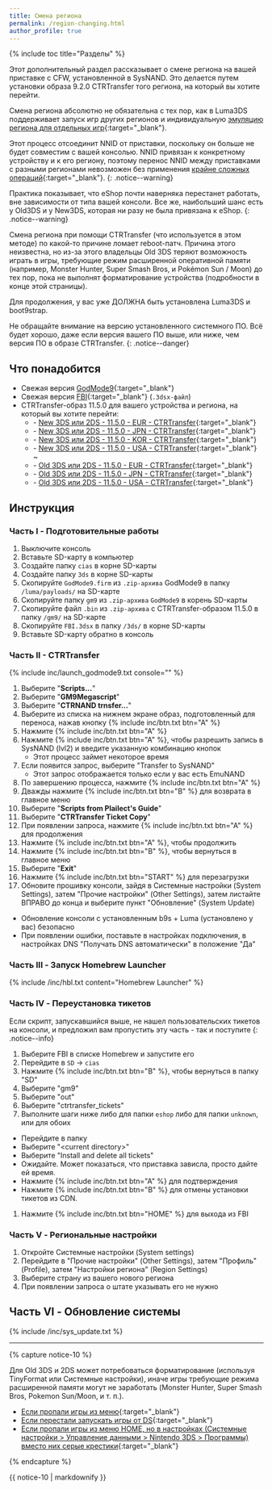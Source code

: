 ```yaml
---
title: Смена региона
permalink: /region-changing.html
author_profile: true
---
```

{% include toc title="Разделы" %}

Этот дополнительный раздел рассказывает о смене региона на вашей приставке с CFW, установленной в SysNAND. Это делается путем установки образа 9.2.0 CTRTransfer того региона, на который вы хотите перейти.

Смена региона абсолютно не обязательна с тех пор, как в Luma3DS поддерживает запуск игр других регионов и индивидуальную [эмуляцию региона для отдельных игр](lumalocales){:target="_blank"}.

Этот процесс отсоединит NNID от приставки, поскольку он больше не будет совместим с вашей консолью. NNID привязан к конкретному устройству и к его региону, поэтому перенос NNID между приставками с разными регионами невозможен без применения [крайне сложных операций](https://gist.githubusercontent.com/yifanlu/e80db121d38aceb8cca0e03cefd5853b/raw/3c4dd89869156ca0f945a2791e699acfdb32b510/gistfile1.txt){:target="_blank"}.
{: .notice--warning}

Практика показывает, что eShop почти наверняка перестанет работать, вне зависимости от типа вашей консоли. Все же, наибольший шанс есть у Old3DS и у New3DS, которая ни разу не была привязана к eShop.
{: .notice--warning}

Смена региона при помощи CTRTransfer (что используется в этом методе) по какой-то причине ломает reboot-патч. Причина этого неизвестна, но из-за этого владельцы Old 3DS теряют возможность играть в игры, требующие режим расширенной оперативной памяти (например, Monster Hunter, Super Smash Bros, и Pokémon Sun / Moon) до тех пор, пока не выполнят форматирование устройства (подробности в конце этой страницы).

Для продолжения, у вас уже ДОЛЖНА быть установлена Luma3DS и boot9strap.

Не обращайте внимание на версию установленного системного ПО. Всё будет хорошо, даже если версия вашего ПО выше, или ниже, чем версия ПО в образе CTRTransfer.
{: .notice--danger}

## Что понадобится

* Свежая версия [GodMode9](https://github.com/d0k3/GodMode9/releases/latest){:target="_blank"}
* Свежая версия [FBI](https://github.com/Steveice10/FBI/releases/latest){:target="_blank"} (`.3dsx-файл`)
* CTRTransfer-образ 11.5.0 для вашего устройства и региона, на который вы хотите перейти:
  +    <i class="fa fa-magnet" aria-hidden="true" title="Это magnet-ссылка. Воспользуйтесь торрент-клиентом, чтобы скачать этот файл."></i> - [New 3DS или 2DS - 11.5.0 - EUR - CTRTransfer](magnet:?xt=urn:btih:465f1048f81e8e5c651ce2a4d9df48fec88d1099&dn=11.5.0-38E_ctrtransfer_n3ds.zip&tr=udp%3A%2F%2F9.rarbg.com%3A2710%2Fannounce&tr=udp%3A%2F%2Ftracker.aletorrenty.pl%3A2710%2Fannounce&tr=udp%3A%2F%2Ftracker.coppersurfer.tk%3A6969%2Fannounce&tr=udp%3A%2F%2Ftorrent.gresille.org%3A80%2Fannounce&tr=udp%3A%2F%2Ftracker.opentrackr.org%3A1337%2Fannounce&tr=udp%3A%2F%2Ftracker.yoshi210.com%3A6969%2Fannounce&tr=http%3A%2F%2Ftracker.aletorrenty.pl%3A2710%2Fannounce&tr=udp%3A%2F%2Ftracker.leechers-paradise.org%3A6969%2Fannounce&tr=udp%3A%2F%2Fexplodie.org%3A6969%2Fannounce&tr=http%3A%2F%2Ftracker.tfile.me%2Fannounce&tr=http%3A%2F%2Ftracker.opentrackr.org%3A1337%2Fannounce&tr=udp%3A%2F%2Ftracker.filetracker.pl%3A8089%2Fannounce&tr=http%3A%2F%2Ftracker.baravik.org%3A6970%2Fannounce&tr=http%3A%2F%2Fexplodie.org%3A6969%2Fannounce&tr=udp%3A%2F%2Ftracker.tiny-vps.com%3A6969%2Fannounce&tr=udp%3A%2F%2Fp4p.arenabg.com%3A1337%2Fannounce&tr=http%3A%2F%2Fp4p.arenabg.com%3A1337%2Fannounce&tr=http%3A%2F%2Ftorrent.gresille.org%2Fannounce&tr=udp%3A%2F%2Fzer0day.ch%3A1337%2Fannounce&tr=http%3A%2F%2Ftracker1.wasabii.com.tw%3A6969%2Fannounce){:target="_blank"}    
  +    <i class="fa fa-magnet" aria-hidden="true" title="Это magnet-ссылка. Воспользуйтесь торрент-клиентом, чтобы скачать этот файл."></i> - [New 3DS или 2DS - 11.5.0 - JPN - CTRTransfer](magnet:?xt=urn:btih:70f641c9f2a4933a07fac49eb7ad19451c7c8c96&dn=11.5.0-38J_ctrtransfer_n3ds.zip&tr=udp%3A%2F%2Fp4p.arenabg.com%3A1337%2Fannounce&tr=udp%3A%2F%2Ftracker.filetracker.pl%3A8089%2Fannounce&tr=udp%3A%2F%2Fexplodie.org%3A6969%2Fannounce&tr=udp%3A%2F%2Ftorrent.gresille.org%3A80%2Fannounce&tr=udp%3A%2F%2Fzer0day.ch%3A1337%2Fannounce&tr=udp%3A%2F%2Ftracker.opentrackr.org%3A1337%2Fannounce&tr=udp%3A%2F%2Ftracker.aletorrenty.pl%3A2710%2Fannounce&tr=http%3A%2F%2Fexplodie.org%3A6969%2Fannounce&tr=udp%3A%2F%2Ftracker.tiny-vps.com%3A6969%2Fannounce&tr=http%3A%2F%2Ftracker.baravik.org%3A6970%2Fannounce&tr=http%3A%2F%2Ftracker.aletorrenty.pl%3A2710%2Fannounce&tr=udp%3A%2F%2Ftracker.leechers-paradise.org%3A6969%2Fannounce&tr=http%3A%2F%2Ftracker.opentrackr.org%3A1337%2Fannounce&tr=udp%3A%2F%2Ftracker.coppersurfer.tk%3A6969%2Fannounce&tr=udp%3A%2F%2F9.rarbg.com%3A2710%2Fannounce&tr=udp%3A%2F%2Ftracker.yoshi210.com%3A6969%2Fannounce&tr=http%3A%2F%2Fp4p.arenabg.com%3A1337%2Fannounce&tr=http%3A%2F%2Ftracker.tfile.me%2Fannounce&tr=http%3A%2F%2Ftracker1.wasabii.com.tw%3A6969%2Fannounce&tr=http%3A%2F%2Ftorrent.gresille.org%2Fannounce){:target="_blank"}    
  +    <i class="fa fa-magnet" aria-hidden="true" title="Это magnet-ссылка. Воспользуйтесь торрент-клиентом, чтобы скачать этот файл."></i> - [New 3DS или 2DS - 11.5.0 - KOR - CTRTransfer](magnet:?xt=urn:btih:c9e4de20d30b80032a5dd6f675fecb6d748f71b1&dn=11.5.0-34K_ctrtransfer_n3ds.zip&tr=udp%3A%2F%2Fzer0day.ch%3A1337%2Fannounce&tr=udp%3A%2F%2Ftracker.leechers-paradise.org%3A6969%2Fannounce&tr=udp%3A%2F%2Ftracker.aletorrenty.pl%3A2710%2Fannounce&tr=udp%3A%2F%2F9.rarbg.com%3A2710%2Fannounce&tr=udp%3A%2F%2Fexplodie.org%3A6969%2Fannounce&tr=udp%3A%2F%2Ftracker.tiny-vps.com%3A6969%2Fannounce&tr=http%3A%2F%2Ftracker.baravik.org%3A6970%2Fannounce&tr=udp%3A%2F%2Ftracker.yoshi210.com%3A6969%2Fannounce&tr=udp%3A%2F%2Ftorrent.gresille.org%3A80%2Fannounce&tr=http%3A%2F%2Ftorrent.gresille.org%2Fannounce&tr=udp%3A%2F%2Fp4p.arenabg.com%3A1337%2Fannounce&tr=udp%3A%2F%2Ftracker.coppersurfer.tk%3A6969%2Fannounce&tr=http%3A%2F%2Ftracker1.wasabii.com.tw%3A6969%2Fannounce&tr=udp%3A%2F%2Ftracker.opentrackr.org%3A1337%2Fannounce&tr=http%3A%2F%2Ftracker.aletorrenty.pl%3A2710%2Fannounce&tr=http%3A%2F%2Ftracker.tfile.me%2Fannounce&tr=http%3A%2F%2Fp4p.arenabg.com%3A1337%2Fannounce&tr=http%3A%2F%2Ftracker.opentrackr.org%3A1337%2Fannounce&tr=udp%3A%2F%2Ftracker.filetracker.pl%3A8089%2Fannounce&tr=http%3A%2F%2Fexplodie.org%3A6969%2Fannounce){:target="_blank"}    
  +    <i class="fa fa-magnet" aria-hidden="true" title="Это magnet-ссылка. Воспользуйтесь торрент-клиентом, чтобы скачать этот файл."></i> - [New 3DS или 2DS - 11.5.0 - USA - CTRTransfer](magnet:?xt=urn:btih:2b0a71a2523328e447938fea7b4c02ebe0b72705&dn=11.5.0-38U_ctrtransfer_n3ds.zip&tr=udp%3A%2F%2Fexplodie.org%3A6969%2Fannounce&tr=udp%3A%2F%2Ftracker.coppersurfer.tk%3A6969%2Fannounce&tr=udp%3A%2F%2F9.rarbg.com%3A2710%2Fannounce&tr=udp%3A%2F%2Fp4p.arenabg.com%3A1337%2Fannounce&tr=udp%3A%2F%2Ftracker.filetracker.pl%3A8089%2Fannounce&tr=udp%3A%2F%2Ftracker.leechers-paradise.org%3A6969%2Fannounce&tr=udp%3A%2F%2Ftracker.opentrackr.org%3A1337%2Fannounce&tr=udp%3A%2F%2Ftracker.aletorrenty.pl%3A2710%2Fannounce&tr=http%3A%2F%2Ftracker.opentrackr.org%3A1337%2Fannounce&tr=udp%3A%2F%2Fzer0day.ch%3A1337%2Fannounce&tr=udp%3A%2F%2Ftracker.yoshi210.com%3A6969%2Fannounce&tr=http%3A%2F%2Ftracker.baravik.org%3A6970%2Fannounce&tr=udp%3A%2F%2Ftorrent.gresille.org%3A80%2Fannounce&tr=http%3A%2F%2Ftorrent.gresille.org%2Fannounce&tr=http%3A%2F%2Ftracker1.wasabii.com.tw%3A6969%2Fannounce&tr=udp%3A%2F%2Ftracker.tiny-vps.com%3A6969%2Fannounce&tr=http%3A%2F%2Fp4p.arenabg.com%3A1337%2Fannounce&tr=http%3A%2F%2Ftracker.aletorrenty.pl%3A2710%2Fannounce&tr=http%3A%2F%2Ftracker.tfile.me%2Fannounce&tr=http%3A%2F%2Fexplodie.org%3A6969%2Fannounce){:target="_blank"}    
~
  +    <i class="fa fa-magnet" aria-hidden="true" title="Это magnet-ссылка. Воспользуйтесь торрент-клиентом, чтобы скачать этот файл."></i> - [Old 3DS или 2DS - 11.5.0 - EUR - CTRTransfer](magnet:?xt=urn:btih:df0836a731778ab6ffe9a8c658400c782f0225cd&dn=11.5.0-38E_ctrtransfer_o3ds.zip&tr=http%3A%2F%2Ftracker1.wasabii.com.tw%3A6969%2Fannounce&tr=udp%3A%2F%2F9.rarbg.com%3A2710%2Fannounce&tr=udp%3A%2F%2Ftracker.tiny-vps.com%3A6969%2Fannounce&tr=udp%3A%2F%2Ftracker.aletorrenty.pl%3A2710%2Fannounce&tr=udp%3A%2F%2Fp4p.arenabg.com%3A1337%2Fannounce&tr=http%3A%2F%2Ftracker.aletorrenty.pl%3A2710%2Fannounce&tr=udp%3A%2F%2Ftracker.yoshi210.com%3A6969%2Fannounce&tr=http%3A%2F%2Fp4p.arenabg.com%3A1337%2Fannounce&tr=http%3A%2F%2Ftracker.tfile.me%2Fannounce&tr=udp%3A%2F%2Ftorrent.gresille.org%3A80%2Fannounce&tr=udp%3A%2F%2Ftracker.opentrackr.org%3A1337%2Fannounce&tr=udp%3A%2F%2Ftracker.filetracker.pl%3A8089%2Fannounce&tr=http%3A%2F%2Ftracker.opentrackr.org%3A1337%2Fannounce&tr=udp%3A%2F%2Fzer0day.ch%3A1337%2Fannounce&tr=udp%3A%2F%2Fexplodie.org%3A6969%2Fannounce&tr=http%3A%2F%2Ftorrent.gresille.org%2Fannounce&tr=udp%3A%2F%2Ftracker.leechers-paradise.org%3A6969%2Fannounce&tr=http%3A%2F%2Fexplodie.org%3A6969%2Fannounce&tr=udp%3A%2F%2Ftracker.coppersurfer.tk%3A6969%2Fannounce&tr=http%3A%2F%2Ftracker.baravik.org%3A6970%2Fannounce){:target="_blank"}     
  +    <i class="fa fa-magnet" aria-hidden="true" title="Это magnet-ссылка. Воспользуйтесь торрент-клиентом, чтобы скачать этот файл."></i> - [Old 3DS или 2DS - 11.5.0 - JPN - CTRTransfer](magnet:?xt=urn:btih:d8913b4c0da224e8852fa2f685c41ddbce5310bc&dn=11.5.0-38J_ctrtransfer_o3ds.zip&tr=udp%3A%2F%2Ftracker.filetracker.pl%3A8089%2Fannounce&tr=udp%3A%2F%2Ftracker.opentrackr.org%3A1337%2Fannounce&tr=udp%3A%2F%2Ftracker.aletorrenty.pl%3A2710%2Fannounce&tr=http%3A%2F%2Ftracker.baravik.org%3A6970%2Fannounce&tr=udp%3A%2F%2F9.rarbg.com%3A2710%2Fannounce&tr=udp%3A%2F%2Fexplodie.org%3A6969%2Fannounce&tr=udp%3A%2F%2Fzer0day.ch%3A1337%2Fannounce&tr=http%3A%2F%2Ftracker.opentrackr.org%3A1337%2Fannounce&tr=udp%3A%2F%2Fp4p.arenabg.com%3A1337%2Fannounce&tr=udp%3A%2F%2Ftracker.coppersurfer.tk%3A6969%2Fannounce&tr=udp%3A%2F%2Ftracker.tiny-vps.com%3A6969%2Fannounce&tr=http%3A%2F%2Ftracker.tfile.me%2Fannounce&tr=udp%3A%2F%2Ftorrent.gresille.org%3A80%2Fannounce&tr=http%3A%2F%2Fp4p.arenabg.com%3A1337%2Fannounce&tr=http%3A%2F%2Ftracker1.wasabii.com.tw%3A6969%2Fannounce&tr=http%3A%2F%2Ftracker.aletorrenty.pl%3A2710%2Fannounce&tr=http%3A%2F%2Ftorrent.gresille.org%2Fannounce&tr=udp%3A%2F%2Ftracker.yoshi210.com%3A6969%2Fannounce&tr=http%3A%2F%2Fexplodie.org%3A6969%2Fannounce&tr=udp%3A%2F%2Ftracker.leechers-paradise.org%3A6969%2Fannounce){:target="_blank"}     
  +    <i class="fa fa-magnet" aria-hidden="true" title="Это magnet-ссылка. Воспользуйтесь торрент-клиентом, чтобы скачать этот файл."></i> - [Old 3DS или 2DS - 11.5.0 - USA - CTRTransfer](magnet:?xt=urn:btih:2708089605ca47387fa64e996a699eedd18031e8&dn=11.5.0-38U_ctrtransfer_o3ds.zip&tr=udp%3A%2F%2Ftorrent.gresille.org%3A80%2Fannounce&tr=udp%3A%2F%2Fp4p.arenabg.com%3A1337%2Fannounce&tr=udp%3A%2F%2Fexplodie.org%3A6969%2Fannounce&tr=http%3A%2F%2Ftracker.baravik.org%3A6970%2Fannounce&tr=udp%3A%2F%2Ftracker.filetracker.pl%3A8089%2Fannounce&tr=udp%3A%2F%2Ftracker.opentrackr.org%3A1337%2Fannounce&tr=http%3A%2F%2Ftracker.tfile.me%2Fannounce&tr=udp%3A%2F%2Fzer0day.ch%3A1337%2Fannounce&tr=udp%3A%2F%2Ftracker.tiny-vps.com%3A6969%2Fannounce&tr=udp%3A%2F%2Ftracker.aletorrenty.pl%3A2710%2Fannounce&tr=http%3A%2F%2Fp4p.arenabg.com%3A1337%2Fannounce&tr=http%3A%2F%2Ftorrent.gresille.org%2Fannounce&tr=udp%3A%2F%2Ftracker.yoshi210.com%3A6969%2Fannounce&tr=udp%3A%2F%2F9.rarbg.com%3A2710%2Fannounce&tr=http%3A%2F%2Ftracker.opentrackr.org%3A1337%2Fannounce&tr=udp%3A%2F%2Ftracker.coppersurfer.tk%3A6969%2Fannounce&tr=http%3A%2F%2Fexplodie.org%3A6969%2Fannounce&tr=http%3A%2F%2Ftracker.aletorrenty.pl%3A2710%2Fannounce&tr=udp%3A%2F%2Ftracker.leechers-paradise.org%3A6969%2Fannounce&tr=http%3A%2F%2Ftracker1.wasabii.com.tw%3A6969%2Fannounce){:target="_blank"}    
 
## Инструкция

### Часть I - Подготовительные работы

1. Выключите консоль
1. Вставьте SD-карту в компьютер
1. Создайте папку `cias` в корне SD-карты
1. Создайте папку `3ds` в корне SD-карты
1. Скопируйте `GodMode9.firm` из `.zip-архива` GodMode9 в папку `/luma/payloads/` на SD-карте
1. Скопируйте папку `gm9` из `.zip-архива` `GodMode9` в корень SD-карты
1. Скопируйте файл `.bin` из `.zip-архива` с CTRTransfer-образом 11.5.0 в папку `/gm9/` на SD-карте
1. Скопируйте `FBI.3dsx` в папку `/3ds/` в корне SD-карты
1. Вставьте SD-карту обратно в консоль

### Часть II - CTRTransfer

{% include inc/launch_godmode9.txt console="" %}
1. Выберите "**Scripts...**"
1. Выберите "**GM9Megascript**"
1. Выберите "**CTRNAND trnsfer...**"
1. Выберите из списка на нижнем экране образ, подготовленный для переноса, нажав кнопку {% include inc/btn.txt btn="A" %}
1. Нажмите {% include inc/btn.txt btn="A" %}
1. Нажмите {% include inc/btn.txt btn="A" %}, чтобы разрешить запись в SysNAND (lvl2) и введите указанную комбинацию кнопок
	+ Этот процесс займет некоторое время
1. Если появится запрос, выберите "Transfer to SysNAND"
	+ Этот запрос отображается только если у вас есть EmuNAND
1. По завершению процесса, нажмите {% include inc/btn.txt btn="A" %}
1. Дважды нажмите {% include inc/btn.txt btn="B" %} для возврата в главное меню
1. Выберите "**Scripts from Plailect's Guide**"
1. Выберите "**CTRTransfer Ticket Copy**"
1. При появлении запроса, нажмите {% include inc/btn.txt btn="A" %} для продолжения
1. Нажмите {% include inc/btn.txt btn="A" %}, чтобы продолжить
1. Нажмите {% include inc/btn.txt btn="B" %}, чтобы вернуться в главное меню
1. Выберите "**Exit**"
1. Нажмите {% include inc/btn.txt btn="START" %} для перезагрузки
1. Обновите прошивку консоли, зайдя в Системные настройки (System Settings), затем "Прочие настройки" (Other Settings), затем листайте ВПРАВО до конца и выберите пункт "Обновление" (System Update)
  + Обновление консоли с установленным b9s + Luma (установлено у вас) безопасно
  + При появлении ошибки, поставьте в настройках подключения, в настройках DNS "Получать DNS автоматически" в положение "Да"

### Часть III - Запуск Homebrew Launcher

{% include /inc/hbl.txt content="Homebrew Launcher" %}

### Часть IV - Переустановка тикетов

Если скрипт, запускавшийся выше, не нашел пользовательских тикетов на консоли, и предложил вам пропустить эту часть - так и поступите
{: .notice--info}

1. Выберите FBI в списке Homebrew и запустите его
1. Перейдите в `SD` -> `cias`
1. Нажмите {% include inc/btn.txt btn="B" %}, чтобы вернуться в папку "SD"
1. Выберите "gm9"
1. Выберите "out"
1. Выберите "ctrtransfer_tickets"
1. Выполните шаги ниже либо для папки `eshop` либо для папки `unknown`, или для обоих
  + Перейдите в папку
  + Выберите "\<current directory>"
  + Выберите "Install and delete all tickets"
  + Ожидайте. Может показаться, что приставка зависла, просто дайте ей время.
  + Нажмите {% include inc/btn.txt btn="A" %} для подтверждения
  + Нажмите {% include inc/btn.txt btn="B" %} для отмены установки тикетов из CDN.
1. Нажмите {% include inc/btn.txt btn="HOME" %} для выхода из FBI

### Часть V - Региональные настройки

1. Откройте Системные настройки (System settings)
1. Перейдите в "Прочие настройки" (Other Settings), затем "Профиль" (Profile), затем "Настройки региона" (Region Settings)
1. Выберите страну из вашего нового региона
1. При появлении запроса о штате указывать его не нужно

## Часть VI - Обновление системы

{% include /inc/sys_update.txt %}

___

{% capture notice-10 %}

Для Old 3DS и 2DS может потребоваться форматирование (используя TinyFormat или Системные настройки), иначе игры требующие режима расширенной памяти могут не заработать (Monster Hunter, Super Smash Bros, Pokemon Sun/Moon, и т. п.).

* [Если пропали игры из меню](troubleshooting#%D0%B8%D0%B3%D1%80%D1%8B-%D0%BF%D1%80%D0%BE%D0%BF%D0%B0%D0%BB%D0%B8-%D0%B8%D0%B7-%D0%BC%D0%B5%D0%BD%D1%8E-home-%D0%B8-%D0%B2-%D0%BD%D0%B0%D1%81%D1%82%D1%80%D0%BE%D0%B9%D0%BA%D0%B0%D1%85-%D0%BE%D0%BD%D0%B8-%D1%81%D0%B5%D1%80%D1%8B%D0%B5){:target="_blank"}
* [Если перестали запускать игры от DS](troubleshooting#dsids-%D0%B8%D0%B3%D1%80%D1%8B-%D0%BD%D0%B5-%D1%80%D0%B0%D0%B1%D0%BE%D1%82%D0%B0%D1%8E%D1%82-%D0%BD%D0%B0-%D0%BF%D1%80%D0%BE%D1%88%D0%B8%D1%82%D0%BE%D0%B9-%D0%BF%D1%80%D0%B8%D1%81%D1%82%D0%B0%D0%B2%D0%BA%D0%B5){:target="_blank"}
* [Если пропали игры из меню HOME, но в настройках (Системные настройки > Управление данными > Nintendo 3DS > Программы) вместо них серые крестики](troubleshooting#%D0%B8%D0%B3%D1%80%D1%8B-%D0%BF%D1%80%D0%BE%D0%BF%D0%B0%D0%BB%D0%B8-%D0%B8%D0%B7-%D0%BC%D0%B5%D0%BD%D1%8E-home-%D0%B8-%D0%B2-%D0%BD%D0%B0%D1%81%D1%82%D1%80%D0%BE%D0%B9%D0%BA%D0%B0%D1%85-%D0%BE%D0%BD%D0%B8-%D1%81%D0%B5%D1%80%D1%8B%D0%B5){:target="_blank"}

{% endcapture %}

<div class="notice--info">{{ notice-10 | markdownify }}</div>